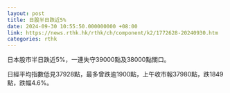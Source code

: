 ```yaml
---
layout: post
title: 日股半日跌近5%
date: 2024-09-30 10:55:50.000000000 +08:00
link: https://news.rthk.hk/rthk/ch/component/k2/1772628-20240930.htm
categories: rthk
---
```


日本股市半日跌近5%，一連失守39000點及38000點關口。

日經平均指數低見37928點，最多曾跌逾1900點，上午收市報37980點，跌1849點，跌幅4.6%。

